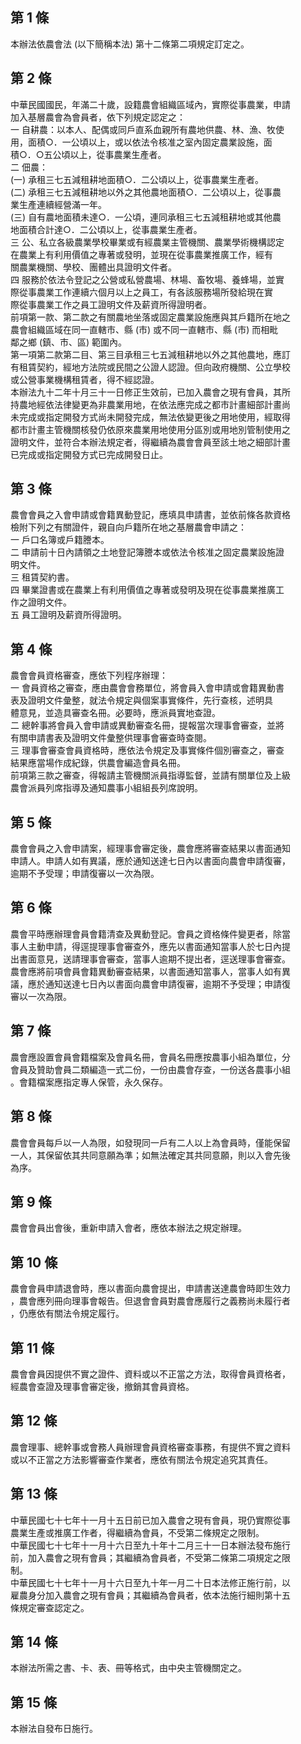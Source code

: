 第 1 條
-------
本辦法依農會法 (以下簡稱本法) 第十二條第二項規定訂定之。

第 2 條
-------
中華民國國民，年滿二十歲，設籍農會組織區域內，實際從事農業，申請  
加入基層農會為會員者，依下列規定認定之：  
一  自耕農：以本人、配偶或同戶直系血親所有農地供農、林、漁、牧使  
    用，面積○．一公頃以上，或以依法令核准之室內固定農業設施，面  
    積○．○五公頃以上，從事農業生產者。  
二  佃農：  
 (一) 承租三七五減租耕地面積○．二公頃以上，從事農業生產者。  
 (二) 承租三七五減租耕地以外之其他農地面積○．二公頃以上，從事農  
      業生產連續經營滿一年。  
 (三) 自有農地面積未達○．一公頃，連同承租三七五減租耕地或其他農  
      地面積合計達○．二公頃以上，從事農業生產者。  
三  公、私立各級農業學校畢業或有經農業主管機關、農業學術機構認定  
    在農業上有利用價值之專著或發明，並現在從事農業推廣工作，經有  
    關農業機關、學校、團體出具證明文件者。  
四  服務於依法令登記之公營或私營農場、林場、畜牧場、養蜂場，並實  
    際從事農業工作連續六個月以上之員工，有各該服務場所發給現在實  
    際從事農業工作之員工證明文件及薪資所得證明者。  
前項第一款、第二款之有關農地坐落或固定農業設施應與其戶籍所在地之  
農會組織區域在同一直轄市、縣 (市) 或不同一直轄市、縣 (市) 而相毗  
鄰之鄉 (鎮、市、區) 範圍內。  
第一項第二款第二目、第三目承租三七五減租耕地以外之其他農地，應訂  
有租賃契約，經地方法院或民間之公證人認證。但向政府機關、公立學校  
或公營事業機構租賃者，得不經認證。  
本辦法九十二年十月三十一日修正生效前，已加入農會之現有會員，其所  
持農地經依法律變更為非農業用地，在依法應完成之都市計畫細部計畫尚  
未完成或指定開發方式尚未開發完成，無法依變更後之用地使用，經取得  
都市計畫主管機關核發仍依原來農業用地使用分區別或用地別管制使用之  
證明文件，並符合本辦法規定者，得繼續為農會會員至該土地之細部計畫  
已完成或指定開發方式已完成開發日止。

第 3 條
-------
農會會員之入會申請或會籍異動登記，應填具申請書，並依前條各款資格  
檢附下列之有關證件，親自向戶籍所在地之基層農會申請之：  
一  戶口名簿或戶籍謄本。  
二  申請前十日內請領之土地登記簿謄本或依法令核准之固定農業設施證  
    明文件。  
三  租賃契約書。  
四  畢業證書或在農業上有利用價值之專著或發明及現在從事農業推廣工  
    作之證明文件。  
五  員工證明及薪資所得證明。

第 4 條
-------
農會會員資格審查，應依下列程序辦理：  
一  會員資格之審查，應由農會會務單位，將會員入會申請或會籍異動書  
    表及證明文件彙整，就法令規定與個案事實條件，先行查核，述明具  
    體意見，並造具審查名冊。必要時，應派員實地查證。  
二  總幹事將會員入會申請或異動審查名冊，提報當次理事會審查，並將  
    有關申請書表及證明文件彙整供理事會審查時查閱。  
三  理事會審查會員資格時，應依法令規定及事實條件個別審查之，審查  
    結果應當場作成紀錄，供農會編造會員名冊。  
前項第三款之審查，得報請主管機關派員指導監督，並請有關單位及上級  
農會派員列席指導及通知農事小組組長列席說明。

第 5 條
-------
農會會員之入會申請案，經理事會審定後，農會應將審查結果以書面通知  
申請人。申請人如有異議，應於通知送達七日內以書面向農會申請復審，  
逾期不予受理；申請復審以一次為限。

第 6 條
-------
農會平時應辦理會員會籍清查及異動登記。會員之資格條件變更者，除當  
事人主動申請，得逕提理事會審查外，應先以書面通知當事人於七日內提  
出書面意見，送請理事會審查，當事人逾期不提出者，逕送理事會審查。  
農會應將前項會員會籍異動審查結果，以書面通知當事人，當事人如有異  
議，應於通知送達七日內以書面向農會申請復審，逾期不予受理；申請復  
審以一次為限。

第 7 條
-------
農會應設置會員會籍檔案及會員名冊，會員名冊應按農事小組為單位，分  
會員及贊助會員二類編造一式二份，一份由農會存查，一份送各農事小組  
。會籍檔案應指定專人保管，永久保存。

第 8 條
-------
農會會員每戶以一人為限，如發現同一戶有二人以上為會員時，僅能保留  
一人，其保留依其共同意願為準；如無法確定其共同意願，則以入會先後  
為序。

第 9 條
-------
農會會員出會後，重新申請入會者，應依本辦法之規定辦理。

第 10 條
--------
農會會員申請退會時，應以書面向農會提出，申請書送達農會時即生效力  
，農會應列冊向理事會報告。但退會會員對農會應履行之義務尚未履行者  
，仍應依有關法令規定履行。

第 11 條
--------
農會會員因提供不實之證件、資料或以不正當之方法，取得會員資格者，  
經農會查證及理事會審定後，撤銷其會員資格。

第 12 條
--------
農會理事、總幹事或會務人員辦理會員資格審查事務，有提供不實之資料  
或以不正當之方法影響審查作業者，應依有關法令規定追究其責任。

第 13 條
--------
中華民國七十七年十一月十五日前已加入農會之現有會員，現仍實際從事  
農業生產或推廣工作者，得繼續為會員，不受第二條規定之限制。  
中華民國七十七年十一月十六日至九十年十二月三十一日本辦法發布施行  
前，加入農會之現有會員；其繼續為會員者，不受第二條第二項規定之限  
制。  
中華民國七十七年十一月十六日至九十年一月二十日本法修正施行前，以  
雇農身分加入農會之現有會員；其繼續為會員者，依本法施行細則第十五  
條規定審查認定之。

第 14 條
--------
本辦法所需之書、卡、表、冊等格式，由中央主管機關定之。

第 15 條
--------
本辦法自發布日施行。

